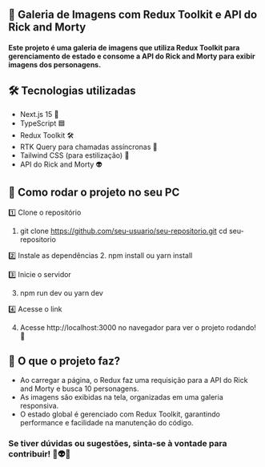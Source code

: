## 🚀 Galeria de Imagens com Redux Toolkit e API do Rick and Morty

#### Este projeto é uma galeria de imagens que utiliza Redux Toolkit para gerenciamento de estado e consome a API do Rick and Morty para exibir imagens dos personagens.

## 🛠️ Tecnologias utilizadas

- Next.js 15 🚀
- TypeScript 🟦
- Redux Toolkit 🛠️
- RTK Query para chamadas assíncronas 🔄
- Tailwind CSS (para estilização) 🎨
- API do Rick and Morty 👽

## 🔧 Como rodar o projeto no seu PC

1️⃣ Clone o repositório
1. git clone https://github.com/seu-usuario/seu-repositorio.git
cd seu-repositorio

2️⃣ Instale as dependências
2. npm install ou yarn install

3️⃣ Inicie o servidor

3. npm run dev ou yarn dev 

4️⃣ Acesse o link

4. Acesse http://localhost:3000 no navegador para ver o projeto rodando! 🎉

## 📸 O que o projeto faz?

- Ao carregar a página, o Redux faz uma requisição para a API do Rick and Morty e busca 10 personagens.
- As imagens são exibidas na tela, organizadas em uma galeria responsiva.
- O estado global é gerenciado com Redux Toolkit, garantindo performance e facilidade na manutenção do código.

### Se tiver dúvidas ou sugestões, sinta-se à vontade para contribuir! 🚀👽🎨